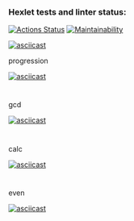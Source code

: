 ### Hexlet tests and linter status:

[![Actions Status](https://github.com/rddeveloper2019/frontend-project-lvl1/workflows/hexlet-check/badge.svg)](https://github.com/rddeveloper2019/frontend-project-lvl1/actions)
[![Maintainability](https://api.codeclimate.com/v1/badges/a99a88d28ad37a79dbf6/maintainability)](https://codeclimate.com/github/codeclimate/codeclimate/maintainability)


[![asciicast](https://asciinema.org/a/w934K0b2NtnBvhPYHzYdDAgvS.svg)](https://asciinema.org/a/w934K0b2NtnBvhPYHzYdDAgvS)


progression

[![asciicast](https://github.com/rddeveloper2019/rddeveloper2019.github.io/blob/main/ascii_play_mini.jpg?raw=true)](https://asciinema.org/a/hGq5ZURIj0DktfbICY596ikWZ)
#
gcd

[![asciicast](https://github.com/rddeveloper2019/rddeveloper2019.github.io/blob/main/ascii_play_mini.jpg?raw=true)](https://asciinema.org/a/De46H7swJU1rtGdfB37pbHVfD)
#

calc

[![asciicast](https://github.com/rddeveloper2019/rddeveloper2019.github.io/blob/main/ascii_play_mini.jpg?raw=true)](https://asciinema.org/a/bDQjlbWf4hJFRrfZoOKuXP2M8)
#

even

[![asciicast](https://github.com/rddeveloper2019/rddeveloper2019.github.io/blob/main/ascii_play_mini.jpg?raw=true)](https://asciinema.org/a/bDQjlbWf4hJFRrfZoOKuXP2M8)
#